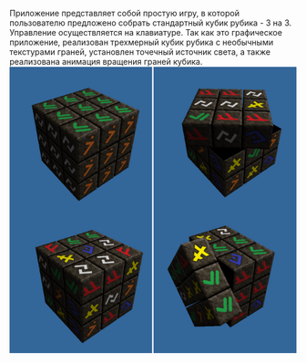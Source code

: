 Приложение представляет собой простую игру, в которой пользователю предложено собрать стандартный кубик рубика - 3 на 3. Управление осуществляется на клавиатуре. Так как это графическое приложение, реализован трехмерный кубик рубика с необычными текстурами граней, установлен точечный источник света, а также реализована анимация вращения граней кубика.
![](https://github.com/VladOldProgram/OpenGLProject23/blob/main/preview.png)
